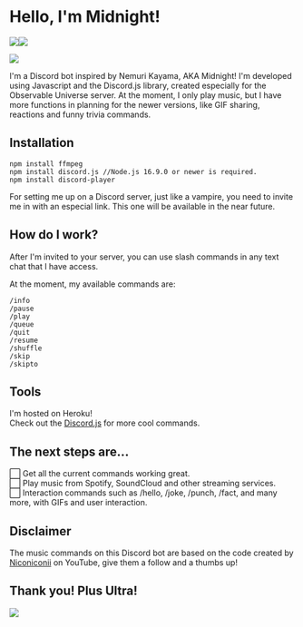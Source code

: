 # Hello, I'm Midnight!

![](https://img.shields.io/badge/Discord-7289DA?style=for-the-badge&logo=discord&logoColor=white)![](https://img.shields.io/badge/JavaScript-F7DF1E?style=for-the-badge&logo=javascript&logoColor=black)

![](https://pa1.narvii.com/7016/13cf3d198dec8854c803e417fc683baf73706b8br1-540-304_hq.gif)

I'm a Discord bot inspired by Nemuri Kayama, AKA Midnight! I'm developed using Javascript and the Discord.js library, created especially for the Observable Universe server. At the moment, I only play music, but I have more functions in planning for the newer versions, like GIF sharing, reactions and funny trivia commands.

## Installation

```
npm install ffmpeg
npm install discord.js //Node.js 16.9.0 or newer is required.
npm install discord-player
```

For setting me up on a Discord server, just like a vampire, you need to invite me in with an especial link. This one will be available in the near future.

## How do I work?

After I'm invited to your server, you can use slash commands in any text chat that I have access. 

At the moment, my available commands are:
<br>
```
/info 
/pause
/play
/queue
/quit
/resume
/shuffle
/skip
/skipto
```

## Tools

I'm hosted on Heroku!
<br>
Check out the [Discord.js](https://discord.js.org/#/) for more cool commands.

## The next steps are...

⬜️ Get all the current commands working great. <br>
⬜️ Play music from Spotify, SoundCloud and other streaming services. <br>
⬜️ Interaction commands such as /hello, /joke, /punch, /fact, and many more, with GIFs and user interaction. 

## Disclaimer

The music commands on this Discord bot are based on the code created by [Niconiconii](https://www.youtube.com/watch?v=fN29HIaoHLU&t=79s) on YouTube, give them a follow and a thumbs up!

## Thank you! Plus Ultra!
![](https://i.pinimg.com/originals/a8/ad/8a/a8ad8a7a6a8138adc2bfc6e4da4cf200.gif)
